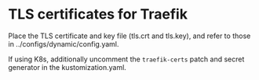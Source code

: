 # TLS certificates for Traefik

Place the TLS certificate and key file (tls.crt and tls.key), and refer to those in ../configs/dynamic/config.yaml.

If using K8s, additionally uncomment the `traefik-certs` patch and secret generator in the kustomization.yaml.
